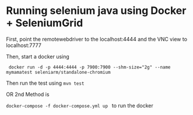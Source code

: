 # Running selenium java using Docker + SeleniumGrid

First, point the remotewebdriver to the localhost:4444 and the VNC view to localhost:7777

Then, start a docker using 

` docker run -d -p 4444:4444 -p 7900:7900 --shm-size="2g" --name mymamatest seleniarm/standalone-chromium`

Then run the test using `mvn test`


OR 2nd Method is 

` docker-compose -f docker-compose.yml up  ` to run the docker 
